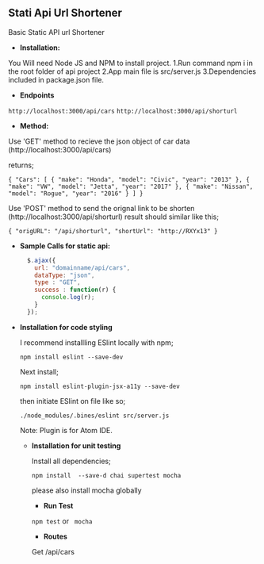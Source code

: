 **Stati Api Url Shortener**
----
  Basic Static API url Shortener


  * **Installation:**

  You Will need Node JS and NPM to install project.
  1.Run command npm i in the root folder of api project
  2.App main file is src/server.js
  3.Dependencies included in package.json file.



  * **Endpoints**

   `http://localhost:3000/api/cars`
   `http://localhost:3000/api/shorturl`

  * **Method:**

  Use 'GET' method to recieve the json object of car data (http://localhost:3000/api/cars)

  returns;

  ``
  {
    "Cars": [
      {
        "make": "Honda",
        "model": "Civic",
        "year": "2013"
      },
      {
        "make": "VW",
        "model": "Jetta",
        "year": "2017"
      },
      {
        "make": "Nissan",
        "model": "Rogue",
        "year": "2016"
      }
    ]
  }
``


  Use 'POST' method to send the orignal link to be shorten (http://localhost:3000/api/shorturl)
  result should similar like this;


``
{
  "origURL": "/api/shorturl",
  "shortUrl": "http://RXYx13"
}
``


* **Sample Calls for static api:**

  ```javascript
    $.ajax({
      url: "domainname/api/cars",
      dataType: "json",
      type : "GET",
      success : function(r) {
        console.log(r);
      }
    });
  ```



* **Installation for code styling**

  I recommend installling ESlint locally with npm;

  ``npm install eslint --save-dev``

  Next install;

  ``npm install eslint-plugin-jsx-a11y --save-dev``

  then initiate ESlint on file like so;

  ``./node_modules/.bines/eslint src/server.js``

  Note: Plugin is for Atom IDE.

  * **Installation for unit testing**

    Install all dependencies;

    ``npm install  --save-d chai supertest mocha``

    please also install mocha globally

    * **Run Test**

    `` npm test `` or `` mocha``

    * **Routes**

    Get /api/cars
